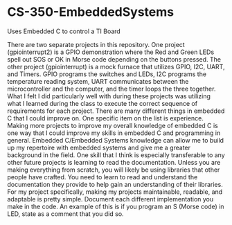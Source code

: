# CS-350-EmbeddedSystems
Uses Embedded C to control a TI Board

There are two separate projects in this repository. One project (gpiointerrupt2) is a GPIO demonstration where the Red and Green LEDs spell out SOS or OK in Morse code depending on the buttons pressed. The other project (gpiointerrupt) is a mock furnace that utilizes GPIO, I2C, UART, and Timers. GPIO programs the switches and LEDs, I2C programs the temperature reading system, UART communicates between the microcontroller and the computer, and the timer loops the three together. What I felt I did particularly well with during these projects was utilizing what I learned during the class to execute the correct sequence of requirements for each project. There are many different things in embedded C that I could improve on. One specific item on the list is experience. Making more projects to improve my overall knowledge of embedded C is one way that I could improve my skills in embedded C and programming in general. Embedded C/Embedded Systems knowledge can allow me to build up my repertoire with embedded systems and give me a greater background in the field. One skill that I think is especially transferable to any other future projects is learning to read the documentation. Unless you are making everything from scratch, you will likely be using libraries that other people have crafted. You need to learn to read and understand the documentation they provide to help gain an understanding of their libraries. For my project specifically, making my projects maintainable, readable, and adaptable is pretty simple. Document each different implementation you make in the code. An example of this is if you program an S (Morse code) in LED, state as a comment that you did so.
